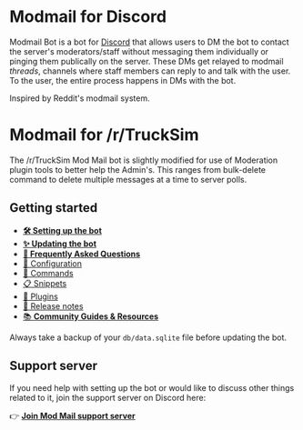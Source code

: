 # Modmail for Discord
Modmail Bot is a bot for [Discord](https://discord.com/) that allows users to DM the bot to contact the server's moderators/staff
without messaging them individually or pinging them publically on the server.
These DMs get relayed to modmail *threads*, channels where staff members can reply to and talk with the user.
To the user, the entire process happens in DMs with the bot.

Inspired by Reddit's modmail system.

# Modmail for /r/TruckSim

The /r/TruckSim Mod Mail bot is slightly modified for use of Moderation plugin tools to better help the Admin's. This ranges from bulk-delete command to delete multiple messages at a time to server polls.


## Getting started
* **[🛠️ Setting up the bot](docs/setup.md)**
* **[✨ Updating the bot](docs/updating.md)**
* **[🙋 Frequently Asked Questions](docs/faq.md)**
* [📝 Configuration](docs/configuration.md)
* [🤖 Commands](docs/commands.md)
* [📋 Snippets](docs/snippets.md)
* [🧩 Plugins](docs/plugins.md)
* [📌 Release notes](CHANGELOG.md)
* [📚 **Community Guides & Resources**](https://github.com/Dragory/modmailbot-community-resources)

Always take a backup of your `db/data.sqlite` file before updating the bot.

## Support server
If you need help with setting up the bot or would like to discuss other things related to it, join the support server on Discord here:

👉 **[Join Mod Mail support server](https://discord.gg/vRuhG9R)**

